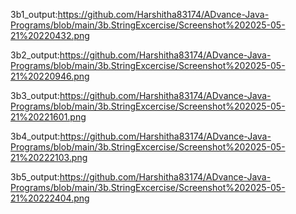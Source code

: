 3b1_output:https://github.com/Harshitha83174/ADvance-Java-Programs/blob/main/3b.StringExcercise/Screenshot%202025-05-21%20220432.png

3b2_output:https://github.com/Harshitha83174/ADvance-Java-Programs/blob/main/3b.StringExcercise/Screenshot%202025-05-21%20220946.png

3b3_output:https://github.com/Harshitha83174/ADvance-Java-Programs/blob/main/3b.StringExcercise/Screenshot%202025-05-21%20221601.png

3b4_output:https://github.com/Harshitha83174/ADvance-Java-Programs/blob/main/3b.StringExcercise/Screenshot%202025-05-21%20222103.png

3b5_output:https://github.com/Harshitha83174/ADvance-Java-Programs/blob/main/3b.StringExcercise/Screenshot%202025-05-21%20222404.png
